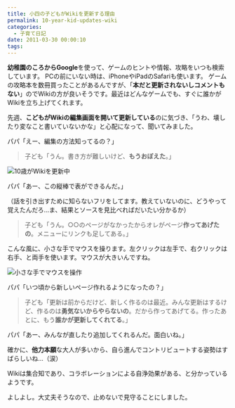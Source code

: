 ```yaml
---
title: 小四の子どもがWikiを更新する理由
permalink: 10-year-kid-updates-wiki
categories:
  - 子育て日記
date: 2011-03-30 00:00:10
tags:
---
```


**幼稚園のころからGoogle**を使って、ゲームのヒントや情報、攻略をいつも検索しています。
PCの前にいない時は、iPhoneやiPadのSafariも使います。
ゲームの攻略本を数冊買ったことがあるんですが、「**本だと更新されないしコメントもない**」のでWikiの方が良いそうです。最近はどんなゲームでも、すぐに誰かがWikiを立ち上げてくれます。

先週、**こどもがWikiの編集画面を開いて更新している**のに気づき、「うわ、壊したり変なこと書いていないかな」と心配になって、聞いてみました。

パパ「えー、編集の方法知ってるの？」

> 子ども「うん。書き方が難しいけど、**もうおぼえた**。」

![10歳がWikiを更新中](/images/ia-kid/201103-wiki-edit.png)

パパ「あー、この縦棒で表ができるんだ。」

（話を引き出すために知らないフリをしてます。教えていないのに、どうやって覚えたんだろ...ま、結果とソースを見比べればだいたい分かるか）

> 子ども「うん。○○のページがなかったからオレがページ**作ってあげたの**。メニューにリンクも足してある。」

こんな風に、小さな手でマウスを操ります。左クリックは左手で、右クリックは右手、と両手を使います。マウスが大きいんですね。

![小さな手でマウスを操作](/images/ia-kid/200909-using-mouse.png)

パパ「いつ頃から新しいページ作れるようになったの？」

> 子ども「更新は前からだけど、新しく作るのは最近。みんな更新はするけど、作るのは**勇気ないからやらないの**。だから作ってあげてる。作ったあとに、もう**誰かが更新してくれてる**。」

パパ「あー、みんなが直したり追加してくれるんだ。面白いね。」

確かに、**他力本願**な大人が多いから、自ら進んでコントリビュートする姿勢はすばらしいね...（涙）

Wikiは集合知であり、コラボレーションによる自浄効果がある、と分かっているようです。

よしよし。大丈夫そうなので、止めないで見守ることにしました。